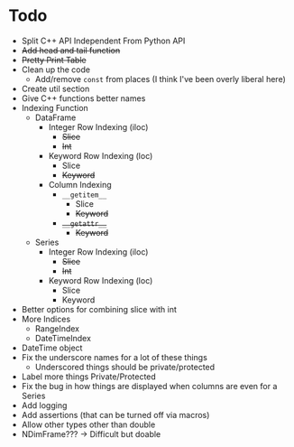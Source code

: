 # Todo

* Split C++ API Independent From Python API
* ~~Add head and tail function~~
* ~~Pretty Print Table~~
* Clean up the code
    * Add/remove `const` from places (I think I've been overly liberal here)
* Create util section
* Give C++ functions better names
* Indexing Function
    * DataFrame
        * Integer Row Indexing (iloc)
            * ~~Slice~~
            * ~~Int~~
        * Keyword Row Indexing (loc)
            * Slice
            * ~~Keyword~~
        * Column Indexing
            * `__getitem__`
                * Slice
                * ~~Keyword~~
            * ~~`__getattr__`~~
                * ~~Keyword~~
    * Series
        * Integer Row Indexing (iloc)
            * ~~Slice~~
            * ~~Int~~
        * Keyword Row Indexing (loc)
            * Slice
            * Keyword
* Better options for combining slice with int
* More Indices
    * RangeIndex
    * DateTimeIndex
* DateTime object
* Fix the underscore names for a lot of these things 
    * Underscored things should be private/protected
* Label more things Private/Protected
* Fix the bug in how things are displayed when columns are even for a Series
* Add logging
* Add assertions (that can be turned off via macros)
* Allow other types other than double
* NDimFrame??? -> Difficult but doable
